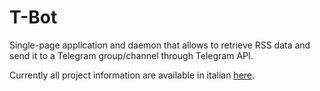 # T-Bot
Single-page application and daemon that allows to retrieve RSS data and send it to a Telegram group/channel through Telegram API.


Currently all project information are available in italian [here](http://dodu.it/it/t-bot/).
